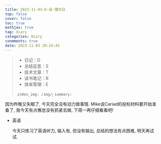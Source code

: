 ```yaml
---
title: 2023-11-03-D-😪-摆烂日
top: false
cover: false
toc: true
mathjax: true
tag: diary
categories: Diary
conmments: true
date: 2023-11-03 20:24:45
---
```


> - 日记：D
> - 总结反思：S
> - 技术文章：T
> - 读书笔记：R
> - 效率管理：E
>
> `index_img: /img/`; `summary:` 

因为昨晚又失眠了, 今天完全没有动力做事情. Mike说Cariad的投标材料要开始准备了, 我今天有点懈怠没有抓紧去做, 下周一再仔细看看吧!

- 英语

  今天只练习了英语听力, 输入有, 但没有输出, 总结的想法有点困难, 明天再试试. 

  ​	
